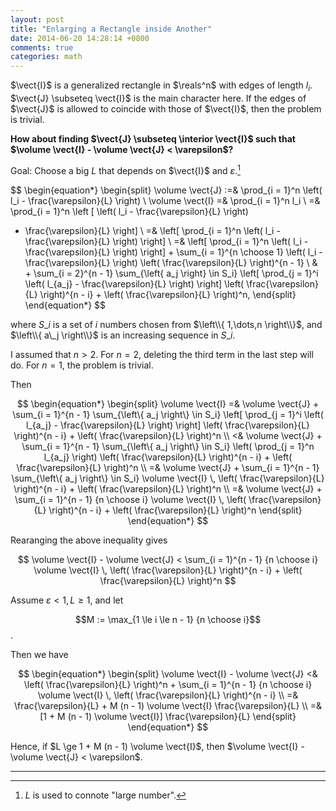 ```yaml
---
layout: post
title: "Enlarging a Rectangle inside Another"
date: 2014-06-20 14:28:14 +0800
comments: true
categories: math
---
```


$\vect{I}$ is a generalized rectangle in $\reals^n$ with edges of
length $l_i$.  $\vect{J} \subseteq \vect{I}$ is the main character
here.  If the edges of $\vect{J}$ is allowed to coincide with those of
$\vect{I}$, then the problem is trivial.

**How about finding $\vect{J} \subseteq \interior \vect{I}$ such that
$\volume \vect{I} - \volume \vect{J} < \varepsilon$?**

<!-- more -->

Goal: Choose a big $L$ that depends on $\vect{I}$ and
$\varepsilon$.[^1]

$$
\begin{equation*}
\begin{split}
\volume \vect{J}
:=& \prod_{i = 1}^n \left( l_i - \frac{\varepsilon}{L} \right) \\
\volume \vect{I}
=& \prod_{i = 1}^n l_i \\
=& \prod_{i = 1}^n \left [ \left( l_i - \frac{\varepsilon}{L} \right)
+ \frac{\varepsilon}{L} \right] \\
=& \left[ \prod_{i = 1}^n \left( l_i - \frac{\varepsilon}{L} \right)
\right] \\
=& \left[ \prod_{i = 1}^n \left( l_i - \frac{\varepsilon}{L} \right)
\right] + \sum_{i = 1}^{n \choose 1} \left( l_i -
\frac{\varepsilon}{L} \right) \left( \frac{\varepsilon}{L}
\right)^{n - 1} \\
& + \sum_{i = 2}^{n - 1} \sum_{\left\{ a_j \right\} \in S_i} \left[
\prod_{j = 1}^i \left( l_{a_j} - \frac{\varepsilon}{L} \right)
\right] \left( \frac{\varepsilon}{L} \right)^{n - i} + \left(
\frac{\varepsilon}{L} \right)^n,
\end{split}
\end{equation*}
$$

where $S\_i$ is a set of $i$ numbers chosen from $\left\\{ 1,\dots,n
\right\\}$, and $\left\\{ a\_j \right\\}$ is an increasing sequence in
$S\_i$.

I assumed that $n > 2$.  For $n = 2$, deleting the third term in the
last step will do.  For $n = 1$, the problem is trivial.

Then
 
$$
\begin{equation*}
\begin{split}
\volume \vect{I}
=& \volume \vect{J} + \sum_{i = 1}^{n - 1} \sum_{\left\{ a_j \right\}
\in S_i} \left[ \prod_{j = 1}^i \left( l_{a_j} - \frac{\varepsilon}{L}
\right) \right] \left( \frac{\varepsilon}{L} \right)^{n - i} + \left(
\frac{\varepsilon}{L} \right)^n \\
<& \volume \vect{J} + \sum_{i = 1}^{n - 1} \sum_{\left\{ a_j \right\}
\in S_i} \left( \prod_{j = 1}^n l_{a_j} \right) \left(
\frac{\varepsilon}{L} \right)^{n - i} + \left( \frac{\varepsilon}{L}
\right)^n \\
=& \volume \vect{J} + \sum_{i = 1}^{n - 1} \sum_{\left\{ a_j \right\}
\in S_i} \volume \vect{I} \, \left( \frac{\varepsilon}{L}
\right)^{n - i} + \left( \frac{\varepsilon}{L} \right)^n \\
=& \volume \vect{J} + \sum_{i = 1}^{n - 1} {n \choose i} \volume
\vect{I} \, \left( \frac{\varepsilon}{L} \right)^{n - i} + \left(
\frac{\varepsilon}{L} \right)^n
\end{split}
\end{equation*}
$$

Rearanging the above inequality gives

$$
\volume \vect{I} - \volume \vect{J} < \sum_{i = 1}^{n - 1} {n \choose
i} \volume \vect{I} \, \left( \frac{\varepsilon}{L} \right)^{n - i} +
\left( \frac{\varepsilon}{L} \right)^n
$$

Assume $\varepsilon < 1, L \ge 1$, and let

$$M := \max_{1 \le i \le n - 1} {n \choose i}$$.

Then we have

$$
\begin{equation*}
\begin{split}
  \volume \vect{I} - \volume \vect{J}
  <& \left( \frac{\varepsilon}{L} \right)^n + \sum_{i = 1}^{n - 1} {n
  \choose i} \volume \vect{I} \, \left( \frac{\varepsilon}{L}
  \right)^{n - i} \\
  =& \frac{\varepsilon}{L} + M (n - 1) \volume \vect{I}
  \frac{\varepsilon}{L} \\
  =& [1 + M (n - 1) \volume \vect{I}] \frac{\varepsilon}{L}
\end{split}
\end{equation*}
$$

Hence, if $L \ge 1 + M (n - 1) \volume \vect{I}$, then
$\volume \vect{I} - \volume \vect{J} < \varepsilon$.

---
[^1]: $L$ is used to connote "large number".
